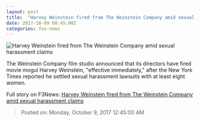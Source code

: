 ```yaml
---
layout: post
title:  "Harvey Weinstein fired from The Weinstein Company amid sexual harassment claims"
date: 2017-10-09 00:45:00Z
categories: fox-news
---
```


![Harvey Weinstein fired from The Weinstein Company amid sexual harassment claims](http://a57.foxnews.com/images.foxnews.com/content/fox-news/entertainment/2017/10/08/harvey-weinstein-fired-from-weinstein-company-amid-sexual-harassment-claims/_jcr_content/article-text/article-par-4/inline_spotlight_ima/image.img.jpg/612/344/1507507091130.jpg?ve=1&tl=1)

The Weinstein Company film studio announced that its directors have fired movie mogul Harvey Weinstein, "effective immediately," after the New York Times reported he settled sexual harassment lawsuits with at least eight women.


Full story on F3News: [Harvey Weinstein fired from The Weinstein Company amid sexual harassment claims](http://www.f3nws.com/n/jzbdCJ)

> Posted on: Monday, October 9, 2017 12:45:00 AM
